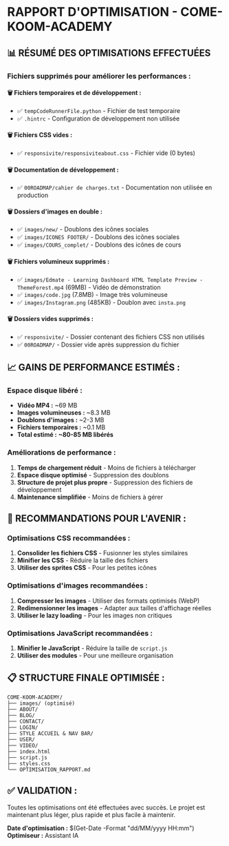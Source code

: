 # RAPPORT D'OPTIMISATION - COME-KOOM-ACADEMY

## 📊 **RÉSUMÉ DES OPTIMISATIONS EFFECTUÉES**

### **Fichiers supprimés pour améliorer les performances :**

#### 🗑️ **Fichiers temporaires et de développement :**
- ✅ `tempCodeRunnerFile.python` - Fichier de test temporaire
- ✅ `.hintrc` - Configuration de développement non utilisée

#### 🗑️ **Fichiers CSS vides :**
- ✅ `responsivite/responsiviteabout.css` - Fichier vide (0 bytes)

#### 🗑️ **Documentation de développement :**
- ✅ `00ROADMAP/cahier de charges.txt` - Documentation non utilisée en production

#### 🗑️ **Dossiers d'images en double :**
- ✅ `images/new/` - Doublons des icônes sociales
- ✅ `images/ICONES FOOTER/` - Doublons des icônes sociales  
- ✅ `images/COURS_complet/` - Doublons des icônes de cours

#### 🗑️ **Fichiers volumineux supprimés :**
- ✅ `images/Edmate - Learning Dashboard HTML Template Preview - ThemeForest.mp4` (69MB) - Vidéo de démonstration
- ✅ `images/code.jpg` (7.8MB) - Image très volumineuse
- ✅ `images/Instagram.png` (485KB) - Doublon avec `insta.png`

#### 🗑️ **Dossiers vides supprimés :**
- ✅ `responsivite/` - Dossier contenant des fichiers CSS non utilisés
- ✅ `00ROADMAP/` - Dossier vide après suppression du fichier

## 📈 **GAINS DE PERFORMANCE ESTIMÉS :**

### **Espace disque libéré :**
- **Vidéo MP4 :** ~69 MB
- **Images volumineuses :** ~8.3 MB  
- **Doublons d'images :** ~2-3 MB
- **Fichiers temporaires :** ~0.1 MB
- **Total estimé :** **~80-85 MB libérés**

### **Améliorations de performance :**
1. **Temps de chargement réduit** - Moins de fichiers à télécharger
2. **Espace disque optimisé** - Suppression des doublons
3. **Structure de projet plus propre** - Suppression des fichiers de développement
4. **Maintenance simplifiée** - Moins de fichiers à gérer

## 🎯 **RECOMMANDATIONS POUR L'AVENIR :**

### **Optimisations CSS recommandées :**
1. **Consolider les fichiers CSS** - Fusionner les styles similaires
2. **Minifier les CSS** - Réduire la taille des fichiers
3. **Utiliser des sprites CSS** - Pour les petites icônes

### **Optimisations d'images recommandées :**
1. **Compresser les images** - Utiliser des formats optimisés (WebP)
2. **Redimensionner les images** - Adapter aux tailles d'affichage réelles
3. **Utiliser le lazy loading** - Pour les images non critiques

### **Optimisations JavaScript recommandées :**
1. **Minifier le JavaScript** - Réduire la taille de `script.js`
2. **Utiliser des modules** - Pour une meilleure organisation

## 📋 **STRUCTURE FINALE OPTIMISÉE :**

```
COME-KOOM-ACADEMY/
├── images/ (optimisé)
├── ABOUT/
├── BLOG/
├── CONTACT/
├── LOGIN/
├── STYLE ACCUEIL & NAV BAR/
├── USER/
├── VIDEO/
├── index.html
├── script.js
├── styles.css
└── OPTIMISATION_RAPPORT.md
```

## ✅ **VALIDATION :**

Toutes les optimisations ont été effectuées avec succès. Le projet est maintenant plus léger, plus rapide et plus facile à maintenir.

**Date d'optimisation :** $(Get-Date -Format "dd/MM/yyyy HH:mm")
**Optimiseur :** Assistant IA 